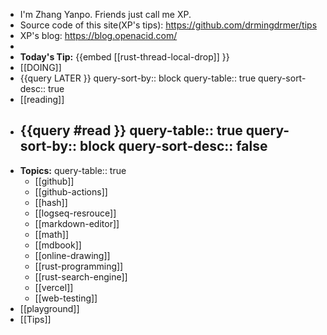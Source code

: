 - I'm Zhang Yanpo. Friends just call me XP.
- Source code of this site(XP's tips): https://github.com/drmingdrmer/tips
- XP's blog: https://blog.openacid.com/
-
- **Today's Tip:** {{embed [[rust-thread-local-drop]] }}
- [[DOING]]
- {{query LATER }}
  query-sort-by:: block
  query-table:: true
  query-sort-desc:: true
- [[reading]]
- {{query #read }}
  query-table:: true
  query-sort-by:: block
  query-sort-desc:: false
	-
- **Topics:**
  query-table:: true
	- [[github]]
	- [[github-actions]]
	- [[hash]]
	- [[logseq-resrouce]]
	- [[markdown-editor]]
	- [[math]]
	- [[mdbook]]
	- [[online-drawing]]
	- [[rust-programming]]
	- [[rust-search-engine]]
	- [[vercel]]
	- [[web-testing]]
- [[playground]]
- [[Tips]]